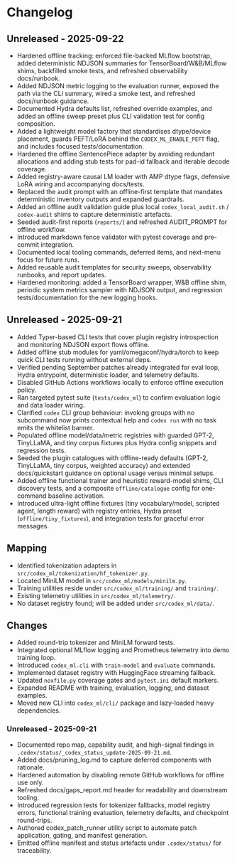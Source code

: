 # Changelog

## Unreleased - 2025-09-22
- Hardened offline tracking: enforced file-backed MLflow bootstrap, added deterministic NDJSON summaries for TensorBoard/W&B/MLflow shims, backfilled smoke tests, and refreshed observability docs/runbook.
- Added NDJSON metric logging to the evaluation runner, exposed the path via the
  CLI summary, wired a smoke test, and refreshed docs/runbook guidance.
- Documented Hydra defaults list, refreshed override examples, and added an
  offline sweep preset plus CLI validation test for config composition.
- Added a lightweight model factory that standardises dtype/device placement,
  guards PEFT/LoRA behind the `CODEX_ML_ENABLE_PEFT` flag, and includes focused
  tests/documentation.
- Hardened the offline SentencePiece adapter by avoiding redundant allocations
  and adding stub tests for pad-id fallback and iterable decode coverage.
- Added registry-aware causal LM loader with AMP dtype flags, defensive LoRA
  wiring and accompanying docs/tests.
- Replaced the audit prompt with an offline-first template that mandates deterministic inventory outputs and expanded guardrails.
- Added an offline audit validation guide plus local `codex_local_audit.sh` / `codex-audit` shims to capture deterministic artefacts.
- Seeded audit-first reports (`reports/`) and refreshed AUDIT_PROMPT for offline workflow.
- Introduced markdown fence validator with pytest coverage and pre-commit integration.
- Documented local tooling commands, deferred items, and next-menu focus for future runs.
- Added reusable audit templates for security sweeps, observability runbooks, and report updates.
- Hardened monitoring: added a TensorBoard wrapper, W&B offline shim, periodic system
  metrics sampler with NDJSON output, and regression tests/documentation for the
  new logging hooks.

## Unreleased - 2025-09-21
- Added Typer-based CLI tests that cover plugin registry introspection and monitoring NDJSON export flows offline.
- Added offline stub modules for yaml/omegaconf/hydra/torch to keep quick CLI tests running without external deps.
- Verified pending September patches already integrated for eval loop, Hydra entrypoint, deterministic loader, and telemetry defaults.
- Disabled GitHub Actions workflows locally to enforce offline execution policy.
- Ran targeted pytest suite (`tests/codex_ml`) to confirm evaluation logic and data loader wiring.
- Clarified `codex` CLI group behaviour: invoking groups with no subcommand now prints contextual help and `codex run` with no task emits the whitelist banner.
- Populated offline model/data/metric registries with guarded GPT-2, TinyLLaMA, and tiny corpus fixtures plus Hydra config snippets and regression tests.
- Seeded the plugin catalogues with offline-ready defaults (GPT-2, TinyLLaMA, tiny corpus, weighted accuracy) and extended docs/quickstart guidance on optional usage versus minimal setups.
- Added offline functional trainer and heuristic reward-model shims, CLI discovery tests, and a composite `offline/catalogue` config for one-command baseline activation.
- Introduced ultra-light offline fixtures (tiny vocabulary/model, scripted agent, length reward) with registry entries, Hydra preset (`offline/tiny_fixtures`), and integration tests for graceful error messages.

## Mapping
- Identified tokenization adapters in `src/codex_ml/tokenization/hf_tokenizer.py`.
- Located MiniLM model in `src/codex_ml/models/minilm.py`.
- Training utilities reside under `src/codex_ml/training/` and `training/`.
- Existing telemetry utilities in `src/codex_ml/telemetry/`.
- No dataset registry found; will be added under `src/codex_ml/data/`.

## Changes
- Added round-trip tokenizer and MiniLM forward tests.
- Integrated optional MLflow logging and Prometheus telemetry into demo training loop.
- Introduced `codex_ml.cli` with `train-model` and `evaluate` commands.
- Implemented dataset registry with HuggingFace streaming fallback.
- Updated `noxfile.py` coverage gates and `pytest.ini` default markers.
- Expanded README with training, evaluation, logging, and dataset examples.
- Moved new CLI into `codex_ml/cli/` package and lazy-loaded heavy dependencies.

### Unreleased - 2025-09-21
- Documented repo map, capability audit, and high-signal findings in `.codex/status/_codex_status_update-2025-09-21.md`.
- Added docs/pruning_log.md to capture deferred components with rationale.
- Hardened automation by disabling remote GitHub workflows for offline use only.
- Refreshed docs/gaps_report.md header for readability and downstream tooling.
- Introduced regression tests for tokenizer fallbacks, model registry errors, functional training evaluation, telemetry defaults, and checkpoint round-trips.
- Authored codex_patch_runner utility script to automate patch application, gating, and manifest generation.
- Emitted offline manifest and status artefacts under `.codex/status/` for traceability.
